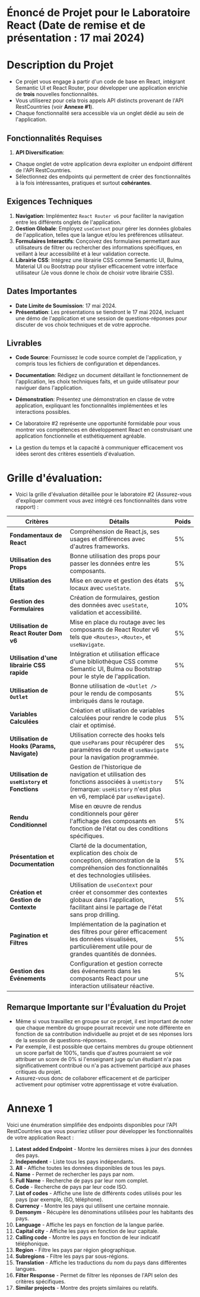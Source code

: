# Énoncé de Projet pour le Laboratoire React (Date de remise et de présentation : 17 mai 2024)

# Description du Projet
- Ce projet vous engage à partir d'un code de base en React, intégrant Semantic UI et React Router, pour développer une application enrichie de **trois** nouvelles fonctionnalités.
- Vous utiliserez pour cela trois appels API distincts provenant de l'API RestCountries (voir **Annexe #1**).
- Chaque fonctionnalité sera accessible via un onglet dédié au sein de l'application.

## Fonctionnalités Requises
1. **API Diversification**:
- Chaque onglet de votre application devra exploiter un endpoint différent de l'API RestCountries.
- Sélectionnez des endpoints qui permettent de créer des fonctionnalités à la fois intéressantes, pratiques et surtout **cohérantes**.

## Exigences Techniques
1. **Navigation**: Implémentez `React Router v6` pour faciliter la navigation entre les différents onglets de l'application.
2. **Gestion Globale**: Employez `useContext` pour gérer les données globales de l'application, telles que la langue et/ou les préférences utilisateur.
3. **Formulaires Interactifs**: Conçoivez des formulaires permettant aux utilisateurs de filtrer ou rechercher des informations spécifiques, en veillant à leur accessibilité et à leur validation correcte.
4. **Librairie CSS**: Intégrez une librairie CSS comme Semantic UI, Bulma, Material UI ou Bootstrap pour styliser efficacement votre interface utilisateur (Je vous donne le choix de choisir votre librairie CSS).

## Dates Importantes
- **Date Limite de Soumission**: 17 mai 2024.
- **Présentation**: Les présentations se tiendront le 17 mai 2024, incluant une démo de l'application et une session de questions-réponses pour discuter de vos choix techniques et de votre approche.

## Livrables
- **Code Source**: Fournissez le code source complet de l'application, y compris tous les fichiers de configuration et dépendances.
- **Documentation**: Rédigez un document détaillant le fonctionnement de l'application, les choix techniques faits, et un guide utilisateur pour naviguer dans l'application.
- **Démonstration**: Présentez une démonstration en classe de votre application, expliquant les fonctionnalités implémentées et les interactions possibles.

- Ce laboratoire #2 représente une opportunité formidable pour vous montrer vos compétences en développement React en construisant une application fonctionnelle et esthétiquement agréable.
- La gestion du temps et la capacité à communiquer efficacement vos idées seront des critères essentiels d'évaluation.


# Grille d'évaluation: 

- Voici la grille d'évaluation détaillée pour le laboratoire #2 (Assurez-vous d'expliquer comment vous avez intégré ces fonctionnalités dans votre rapport) :

| Critères                                    | Détails                                                                                                                                                              | Poids  |
|---------------------------------------------|-----------------------------------------------------------------------------------------------------------------------------------------------------------------------|--------|
| **Fondamentaux de React**                   | Compréhension de React.js, ses usages et différences avec d'autres frameworks.                                                                                       | 5%     |
| **Utilisation des Props**                   | Bonne utilisation des props pour passer les données entre les composants.                                                                                             | 5%     |
| **Utilisation des États**                   | Mise en œuvre et gestion des états locaux avec `useState`.                                                                                                           | 5%     |
| **Gestion des Formulaires**                 | Création de formulaires, gestion des données avec `useState`, validation et accessibilité.                                                                           | 10%    |
| **Utilisation de React Router Dom v6**      | Mise en place du routage avec les composants de React Router v6 tels que `<Routes>`, `<Route>`, et `useNavigate`.                                                    | 5%     |
| **Utilisation d'une librairie CSS rapide**  | Intégration et utilisation efficace d'une bibliothèque CSS comme Semantic UI, Bulma ou Bootstrap pour le style de l'application.                                      | 5%     |
| **Utilisation de `Outlet`**                 | Bonne utilisation de `<Outlet />` pour le rendu de composants imbriqués dans le routage.                                                                             | 5%     |
| **Variables Calculées**                     | Création et utilisation de variables calculées pour rendre le code plus clair et optimisé.                                                                           | 5%     |
| **Utilisation de Hooks (Params, Navigate)** | Utilisation correcte des hooks tels que `useParams` pour récupérer des paramètres de route et `useNavigate` pour la navigation programmée.                            | 5%     |
| **Utilisation de `useHistory` et Fonctions**| Gestion de l'historique de navigation et utilisation des fonctions associées à `useHistory` (remarque: `useHistory` n'est plus en v6, remplacé par `useNavigate`).   | 5%     |
| **Rendu Conditionnel**                      | Mise en œuvre de rendus conditionnels pour gérer l'affichage des composants en fonction de l'état ou des conditions spécifiques.                                     | 5%     |
| **Présentation et Documentation**           | Clarté de la documentation, explication des choix de conception, démonstration de la compréhension des fonctionnalités et des technologies utilisées.                 | 5%     |
| **Création et Gestion de Contexte**         | Utilisation de `useContext` pour créer et consommer des contextes globaux dans l'application, facilitant ainsi le partage de l'état sans prop drilling.                | 5%     |
| **Pagination et Filtres**                   | Implémentation de la pagination et des filtres pour gérer efficacement les données visualisées, particulièrement utile pour de grandes quantités de données.          | 5%     |
| **Gestion des Événements**                  | Configuration et gestion correcte des événements dans les composants React pour une interaction utilisateur réactive.                                                 | 5%     |


## Remarque Importante sur l'Évaluation du Projet

- Même si vous travaillez en groupe sur ce projet, il est important de noter que chaque membre du groupe pourrait recevoir une note différente en fonction de sa contribution individuelle au projet et de ses réponses lors de la session de questions-réponses.
- Par exemple, il est possible que certains membres du groupe obtiennent un score parfait de 100%, tandis que d'autres pourraient se voir attribuer un score de 0% si l'enseignant juge qu'un étudiant n'a pas significativement contribué ou n'a pas activement participé aux phases critiques du projet.
- Assurez-vous donc de collaborer efficacement et de participer activement pour optimiser votre apprentissage et votre évaluation.


# Annexe 1 

Voici une énumération simplifiée des endpoints disponibles pour l'API RestCountries que vous pourriez utiliser pour développer les fonctionnalités de votre application React :

1. **Latest added Endpoint** - Montre les dernières mises à jour des données des pays.
2. **Independent** - Liste tous les pays indépendants.
3. **All** - Affiche toutes les données disponibles de tous les pays.
4. **Name** - Permet de rechercher les pays par nom.
5. **Full Name** - Recherche de pays par leur nom complet.
6. **Code** - Recherche de pays par leur code ISO.
7. **List of codes** - Affiche une liste de différents codes utilisés pour les pays (par exemple, ISO, téléphone).
8. **Currency** - Montre les pays qui utilisent une certaine monnaie.
9. **Demonym** - Récupère les dénominations utilisées pour les habitants des pays.
10. **Language** - Affiche les pays en fonction de la langue parlée.
11. **Capital city** - Affiche les pays en fonction de leur capitale.
12. **Calling code** - Montre les pays en fonction de leur indicatif téléphonique.
13. **Region** - Filtre les pays par région géographique.
14. **Subregions** - Filtre les pays par sous-régions.
15. **Translation** - Affiche les traductions du nom du pays dans différentes langues.
16. **Filter Response** - Permet de filtrer les réponses de l'API selon des critères spécifiques.
17. **Similar projects** - Montre des projets similaires ou relatifs.
